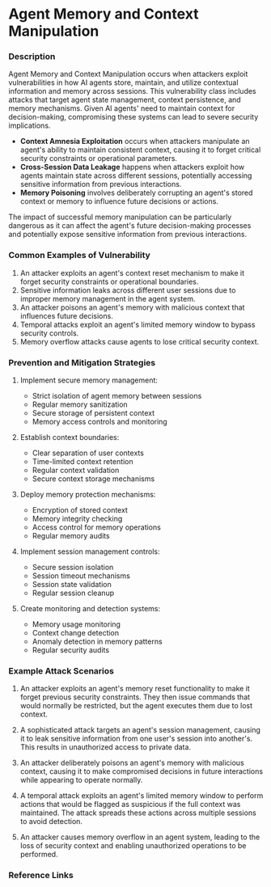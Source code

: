 # Agent Memory and Context Manipulation

### Description

Agent Memory and Context Manipulation occurs when attackers exploit vulnerabilities in how AI agents store, maintain, and utilize contextual information and memory across sessions. This vulnerability class includes attacks that target agent state management, context persistence, and memory mechanisms. Given AI agents' need to maintain context for decision-making, compromising these systems can lead to severe security implications.

* **Context Amnesia Exploitation** occurs when attackers manipulate an agent's ability to maintain consistent context, causing it to forget critical security constraints or operational parameters.
* **Cross-Session Data Leakage** happens when attackers exploit how agents maintain state across different sessions, potentially accessing sensitive information from previous interactions.
* **Memory Poisoning** involves deliberately corrupting an agent's stored context or memory to influence future decisions or actions.

The impact of successful memory manipulation can be particularly dangerous as it can affect the agent's future decision-making processes and potentially expose sensitive information from previous interactions.

### Common Examples of Vulnerability

1. An attacker exploits an agent's context reset mechanism to make it forget security constraints or operational boundaries.
2. Sensitive information leaks across different user sessions due to improper memory management in the agent system.
3. An attacker poisons an agent's memory with malicious context that influences future decisions.
4. Temporal attacks exploit an agent's limited memory window to bypass security controls.
5. Memory overflow attacks cause agents to lose critical security context.

### Prevention and Mitigation Strategies

1. Implement secure memory management:
   - Strict isolation of agent memory between sessions
   - Regular memory sanitization
   - Secure storage of persistent context
   - Memory access controls and monitoring

2. Establish context boundaries:
   - Clear separation of user contexts
   - Time-limited context retention
   - Regular context validation
   - Secure context storage mechanisms

3. Deploy memory protection mechanisms:
   - Encryption of stored context
   - Memory integrity checking
   - Access control for memory operations
   - Regular memory audits

4. Implement session management controls:
   - Secure session isolation
   - Session timeout mechanisms
   - Session state validation
   - Regular session cleanup

5. Create monitoring and detection systems:
   - Memory usage monitoring
   - Context change detection
   - Anomaly detection in memory patterns
   - Regular security audits

### Example Attack Scenarios

1. An attacker exploits an agent's memory reset functionality to make it forget previous security constraints. They then issue commands that would normally be restricted, but the agent executes them due to lost context.

2. A sophisticated attack targets an agent's session management, causing it to leak sensitive information from one user's session into another's. This results in unauthorized access to private data.

3. An attacker deliberately poisons an agent's memory with malicious context, causing it to make compromised decisions in future interactions while appearing to operate normally.

4. A temporal attack exploits an agent's limited memory window to perform actions that would be flagged as suspicious if the full context was maintained. The attack spreads these actions across multiple sessions to avoid detection.

5. An attacker causes memory overflow in an agent system, leading to the loss of security context and enabling unauthorized operations to be performed.

### Reference Links

